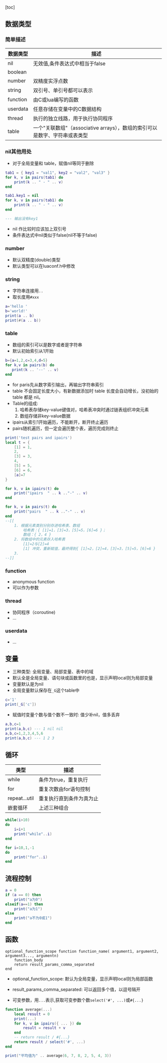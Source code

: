 [toc]

## 数据类型
### 简单描述

|数据类型|描述|
|---|---|
|nil|无效值,条件表达式中相当于false|
|boolean||
|number|双精度实浮点数|
|string|双引号、单引号都可以表示|
|function|由C或lua编写的函数|
|userdata|任意存储在变量中的C数据结构|
|thread|执行的独立线路，用于执行协同程序|
|table|一个"关联数组"（associative arrays），数组的索引可以是数字、字符串或表类型|

### nil其他用处
- 对于全局变量和 table，赋值nil等同于删除
```lua
tab1 = { key1 = "val1", key2 = "val2", "val3" }
for k, v in pairs(tab1) do
    print(k .. " - " .. v)
end

tab1.key1 = nil
for k, v in pairs(tab1) do
    print(k .. " - " .. v)
end

--- 输出没有key1
```
- nil 作比较时应该加上双引号
- 条件表达式中nil类似于false(nil不等于false)

### number
- 默认双精度(double)类型
- 默认类型可以在luaconf.h中修改

### string
- 字符串连接用` .. `
- 取长度用`#xxx`
```lua
a='hello '
b='world!'
print(a .. b)
print(#(a .. b))
```

### table
- 数组的索引可以是数字或者是字符串
- 默认初始索引从1开始
```lua
b={a=1,2,c=3,4,d=5}
for k,v in pairs(b) do
   print(k .. '--' .. v)
end
```
- for paris先从数字索引输出，再输出字符串索引
- table 不会固定长度大小，有新数据添加时 table 长度会自动增长，没初始的 table 都是 nil。
- Table的组成: 
    1) 哈希表存储key-value键值对，哈希表冲突时通过链表组织冲突元素
    2) 数组存储非key-value数据
- ipairs从索引1开始遍历，不能断开，断开终止遍历
- pairs随机遍历，但一定会遍历整个表，遍历完成则终止
```lua
print('test pairs and ipairs')
local t = {
    [1] = 1,
    2,
    [3] = 3,
    4,
    [5] = 5,
    [6] = 6,
    [a]=7
}

for k, v in ipairs(t) do
    print("ipairs  " .. k .."-" .. v)
end

for k, v in pairs(t) do
    print("pairs  " .. k .."-" .. v)
end
--[[
    1. 根据元素类别分别存进哈希表、数组
        哈希表：{ [1]=1，[3]=3，[5]=5，[6]=6 }； 
        数组：{ 2，4 } 
    2. 将数组中的元素存入哈希表
        [1]=2与[2]=4
        [1] 冲突，重新赋值，最终得到{ [1]=2，[2]=4，[3]=3，[5]=5，[6]=6 }
    3. 
--]]

```
### function
- anonymous function
- 可以作为参数

### thread
- 协同程序（coroutine)
- ...

### userdata
- ...

## 变量
- 三种类型: 全局变量、局部变量、表中的域
- 默认全是全局变量、语句块或函数里的也是，显示声明local则为局部变量
- 变量默认是为nil
- 全局变量默认保存在`_G`这个table中
```lua
c='1'
print(_G['c'])
```
- 赋值时变量个数与值个数不一致时: 值少补nil，值多丢弃
```lua
a,b,c=1
print(a,b,c) --- 1 nil nil
a,b,c=1,2,3,4,5,6
print(a,b,c) --- 1 2 3
```

## 循环
|类型|描述|
|---|---|
|while|条件为true，重复执行|
|for|重复次数由for语句控制|
|repeat...util|重复执行直到条件为真为止|
|嵌套循环|上述三种组合|

```lua
while(i>10)
do
    i=i+1
    print("while"..i)
end 

for i=10,1,-1
do
    print("for"..i)
end 
```

## 流程控制
```lua
a = 0
if (a == 0) then
    print("a为0")
elseif(a==1) then
    print("a为1")
else
    print("a不为0或1")
end
```

## 函数
```
optional_function_scope function function_name( argument1, argument2, argument3..., argumentn)
    function_body
    return result_params_comma_separated
end
```
- optional_function_scope: 默认为全局变量，显示声明local则为局部函数
- result_params_comma_separated: 可以返回多个值，以逗号隔开

- 可变参数，用`...`表示,获取可变参数个数`select('#', ...)`或`#{...}`
```lua
function average(...)
    local result = 0
    print(...)
    for k, v in ipairs({ ... }) do
        result = result + v
    end
    -- return result / #{...}
    return result / select('#', ...)
end

print("平均值为" .. average(6, 7, 8, 2, 5, 4, 3))
```
